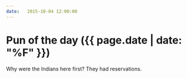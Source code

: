 ```yaml
---
date:   2015-10-04 12:00:00
---
```


# Pun of the day ({{ page.date | date: "%F" }})

Why were the Indians here first? They had reservations.

